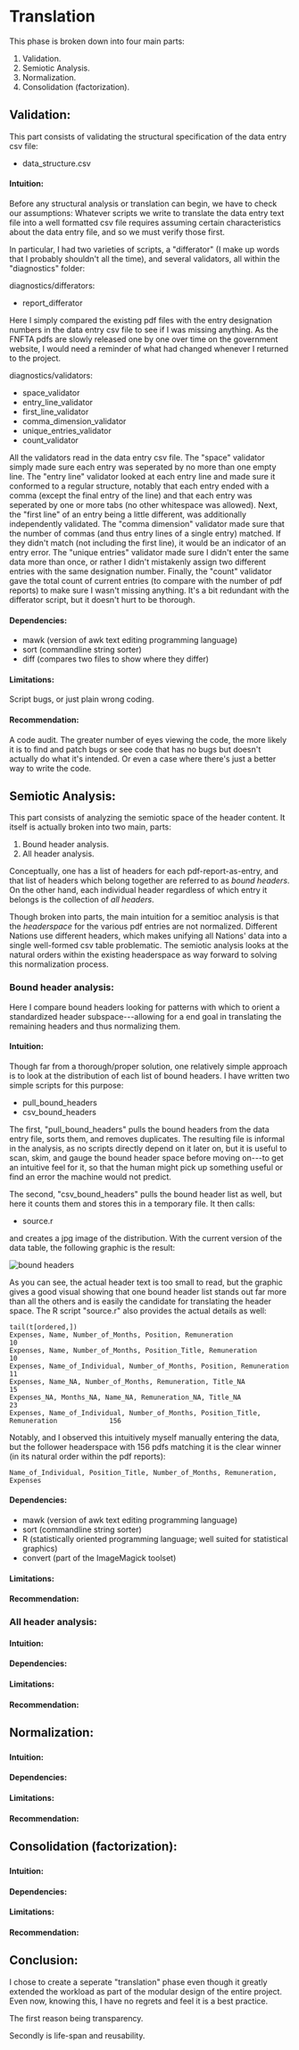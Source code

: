 # Translation

This phase is broken down into four main parts:

1. Validation.
2. Semiotic Analysis.
3. Normalization.
4. Consolidation (factorization).

## Validation:

This part consists of validating the structural specification of the data entry csv file:

+ data\_structure.csv

#### Intuition:

Before any structural analysis or translation can begin, we have to check our assumptions:
Whatever scripts we write to translate the data entry text file into a well formatted csv file
requires assuming certain characteristics about the data entry file, and so we must verify those first.

In particular, I had two varieties of scripts, a "differator" (I make up words that I probably shouldn't all the time),
and several validators, all within the "diagnostics" folder:

diagnostics/differators:

+ report\_differator

Here I simply compared the existing pdf files with the entry designation numbers in the data entry csv file to see if
I was missing anything. As the FNFTA pdfs are slowly released one by one over time on the government website, I would
need a reminder of what had changed whenever I returned to the project.

diagnostics/validators:

+ space\_validator
+ entry\_line\_validator
+ first\_line\_validator
+ comma\_dimension\_validator
+ unique\_entries\_validator
+ count\_validator

All the validators read in the data entry csv file. The "space" validator simply made sure each entry was seperated by no more
than one empty line. The "entry line" validator looked at each entry line and made sure it conformed to a regular structure,
notably that each entry ended with a comma (except the final entry of the line) and that each entry was seperated by one or more
tabs (no other whitespace was allowed). Next, the "first line" of an entry being a little different, was additionally independently
validated. The "comma dimension" validator made sure that the number of commas (and thus entry lines of a single entry) matched.
If they didn't match (not including the first line), it would be an indicator of an entry error. The "unique entries" validator
made sure I didn't enter the same data more than once, or rather I didn't mistakenly assign two different entries with the same
designation number. Finally, the "count" validator gave the total count of current entries (to compare with the number of pdf reports)
to make sure I wasn't missing anything. It's a bit redundant with the differator script, but it doesn't hurt to be thorough.

#### Dependencies:

+ mawk (version of awk text editing programming language)
+ sort (commandline string sorter)
+ diff (compares two files to show where they differ)

#### Limitations:

Script bugs, or just plain wrong coding.

#### Recommendation:

A code audit. The greater number of eyes viewing the code, the more likely it is to find and patch bugs or see code that has no
bugs but doesn't actually do what it's intended. Or even a case where there's just a better way to write the code.

## Semiotic Analysis:

This part consists of analyzing the semiotic space of the header content. It itself is actually broken into two main, parts:

1. Bound header analysis.
2. All header analysis.

Conceptually, one has a list of headers for each pdf-report-as-entry, and that list of headers which belong together are
referred to as *bound headers*. On the other hand, each individual header regardless of which entry it belongs is the collection
of *all headers*.

Though broken into parts, the main intuition for a semitioc analysis is that the *headerspace* for the various pdf entries are not
normalized.  Different Nations use different headers, which makes unifying all Nations' data into a single well-formed csv table
problematic. The semiotic analysis looks at the natural orders within the existing headerspace as way forward to solving this
normalization process.

### Bound header analysis:

Here I compare bound headers looking for patterns with which to orient a standardized header subspace---allowing for a end goal
in translating the remaining headers and thus normalizing them.

#### Intuition:

Though far from a thorough/proper solution, one relatively simple approach is to look at the distribution of each list of bound
headers. I have written two simple scripts for this purpose:

+ pull\_bound\_headers
+ csv\_bound\_headers

The first, "pull\_bound\_headers" pulls the bound headers from the data entry file, sorts them, and removes duplicates. The
resulting file is informal in the analysis, as no scripts directly depend on it later on, but it is useful to scan, skim,
and gauge the bound header space before moving on---to get an intuitive feel for it, so that the human might pick up something
useful or find an error the machine would not predict.

The second, "csv\_bound\_headers" pulls the bound header list as well, but here it counts them and stores this in a temporary file.
It then calls:

+ source.r

and creates a jpg image of the distribution. With the current version of the data table, the following graphic is the result:

![bound headers](semiotics/bound_headers/bound_headers.jpg)

As you can see, the actual header text is too small to read, but the graphic gives a good visual showing that one bound header list
stands out far more than all the others and is easily the candidate for translating the header space. The R script "source.r" also
provides the actual details as well:

	tail(t[ordered,])
	Expenses, Name, Number_of_Months, Position, Remuneration				 10
	Expenses, Name, Number_of_Months, Position_Title, Remuneration                           10
	Expenses, Name_of_Individual, Number_of_Months, Position, Remuneration                   11
	Expenses, Name_NA, Number_of_Months, Remuneration, Title_NA                              15
	Expenses_NA, Months_NA, Name_NA, Remuneration_NA, Title_NA                               23
	Expenses, Name_of_Individual, Number_of_Months, Position_Title, Remuneration             156

Notably, and I observed this intuitively myself manually entering the data, but the follower headerspace with 156 pdfs matching
it is the clear winner (in its natural order within the pdf reports):

	Name_of_Individual, Position_Title, Number_of_Months, Remuneration, Expenses

#### Dependencies:

+ mawk (version of awk text editing programming language)
+ sort (commandline string sorter)
+ R (statistically oriented programming language; well suited for statistical graphics)
+ convert (part of the ImageMagick toolset)

#### Limitations:
#### Recommendation:

### All header analysis:

#### Intuition:
#### Dependencies:
#### Limitations:
#### Recommendation:

## Normalization:

###

#### Intuition:
#### Dependencies:
#### Limitations:
#### Recommendation:

## Consolidation (factorization):

###

#### Intuition:
#### Dependencies:
#### Limitations:
#### Recommendation:

## Conclusion:

I chose to create a seperate "translation" phase even though it greatly extended the workload as part of the modular design
of the entire project. Even now, knowing this, I have no regrets and feel it is a best practice.

The first reason being transparency.

Secondly is life-span and reusability.
